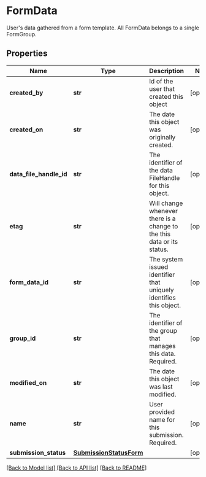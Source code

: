 # FormData

User's data gathered from a form template. All FormData belongs to a single FormGroup. 
## Properties
Name | Type | Description | Notes
------------ | ------------- | ------------- | -------------
**created_by** | **str** | Id of the user that created this object | [optional] 
**created_on** | **str** | The date this object was originally created. | [optional] 
**data_file_handle_id** | **str** | The identifier of the data FileHandle for this object. | [optional] 
**etag** | **str** | Will change whenever there is a change to the this data or its status. | [optional] 
**form_data_id** | **str** | The system issued identifier that uniquely identifies this object. | [optional] 
**group_id** | **str** | The identifier of the group that manages this data. Required. | [optional] 
**modified_on** | **str** | The date this object was last modified. | [optional] 
**name** | **str** | User provided name for this submission. Required. | [optional] 
**submission_status** | [**SubmissionStatusForm**](SubmissionStatusForm.md) |  | [optional] 

[[Back to Model list]](../README.md#documentation-for-models) [[Back to API list]](../README.md#documentation-for-api-endpoints) [[Back to README]](../README.md)


